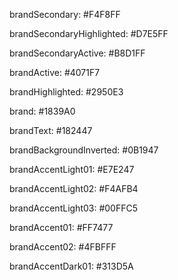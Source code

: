 brandSecondary: #F4F8FF

brandSecondaryHighlighted: #D7E5FF

brandSecondaryActive: #B8D1FF

brandActive: #4071F7

brandHighlighted: #2950E3

brand: #1839A0

brandText: #182447

brandBackgroundInverted: #0B1947

brandAccentLight01: #E7E247

brandAccentLight02: #F4AFB4

brandAccentLight03: #00FFC5

brandAccent01: #FF7477

brandAccent02: #4FBFFF

brandAccentDark01: #313D5A